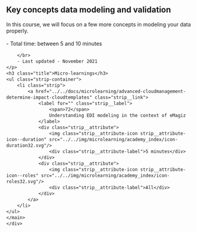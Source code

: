<div class="ez-academy">
	<div class="ez-academy__body">
		<main class="master">
	<h2 class="title">Key concepts data modeling and validation</h2>
    <p>
       In this course, we will focus on a few more concepts in modeling your data properly.
        </br></br>
        - Total time: between 5 and 10 minutes	

        </br>
        - Last updated - November 2021
    </p>
    <h3 class="title">Micro-learnings</h3>
    <ul class="strip-container">
		<li class="strip">
			<a href="../../docs/microlearning/advanced-cloudmanagement-determine-impact-cloudtemplates" class="strip__link">
				<label for="" class="strip__label">
					<span>72</span>
					Understanding EDI modeling in the context of eMagiz
				</label>
				<div class="strip__attribute">
					<img class="strip__attribute-icon strip__attribute-icon--duration" src="../../img/microlearning/academy_index/icon-duration32.svg"/>
					<div class="strip__attribute-label">5 minutes</div>
				</div>
				<div class="strip__attribute">
					<img class="strip__attribute-icon strip__attribute-icon--roles" src="../../img/microlearning/academy_index/icon-roles32.svg"/>
					<div class="strip__attribute-label">All</div>
				</div>
			</a>
		</li>
    </ul>
    </main>
    </div>
</div>